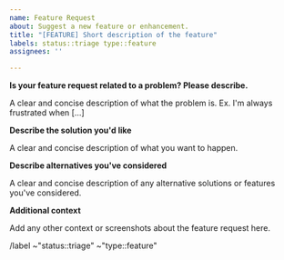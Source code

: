 ```yaml
---
name: Feature Request
about: Suggest a new feature or enhancement.
title: "[FEATURE] Short description of the feature"
labels: status::triage type::feature
assignees: ''

---
```


**Is your feature request related to a problem? Please describe.**

A clear and concise description of what the problem is. Ex. I'm always frustrated when [...]

**Describe the solution you'd like**

A clear and concise description of what you want to happen.

**Describe alternatives you've considered**

A clear and concise description of any alternative solutions or features you've considered.

**Additional context**

Add any other context or screenshots about the feature request here.

/label ~"status::triage" ~"type::feature"
